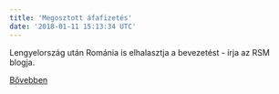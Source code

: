 ```yaml
---
title: 'Megosztott áfafizetés'
date: '2018-01-11 15:13:34 UTC'
---
```


Lengyelország után Románia is elhalasztja a bevezetést - írja az RSM blogja.


[Bővebben](http://ift.tt/2EzsARI)
